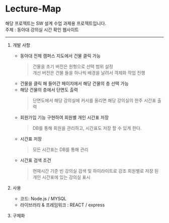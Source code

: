 # Lecture-Map
해당 프로젝트는 SW 설계 수업 과제용 프로젝트입니다.  
주제 : 동아대 강의실 시간 확인 웹사이트
***
   1. 개발 사항
      * 동아대 전체 캠퍼스 지도에서 건물 클릭 가능
         > 건물을 초기 버전은 원형으로 선택 범위 설정  
         > 개선 버전은 건물 들을 하나씩 배경을 날려서 객체화 작업 진행
      * 건물을 클릭 해 들어간 페이지에서 해당 건물의 층 선택 가능
      * 해당 건물의 층에서 단면도 출력
         > 단면도에서 해당 강의실에 커서를 올리면 해당 강의실의 한주 시간표 출력
      * 회원가입 기능 구현하여 회원별 개인 시간표 저장
         > DB를 통해 회원을 관리하고, 시간표도 저장 할 수 있게 한다.
      * 시간표 저장
         > 모든 시간표는 DB를 통해 관리
      * 시간표 검색 조건
         > 현재시간 기준 빈 강의실 검색 및 하이라이트로 강조
         > 회원별로 저장 된 개인 시간표에 있는 강의실 표시
  
   2. 사용
      * 코드: Node.js / MYSQL
      * 라이브러리 & 프레임워크 : REACT / express
   
   3. 구체화 
